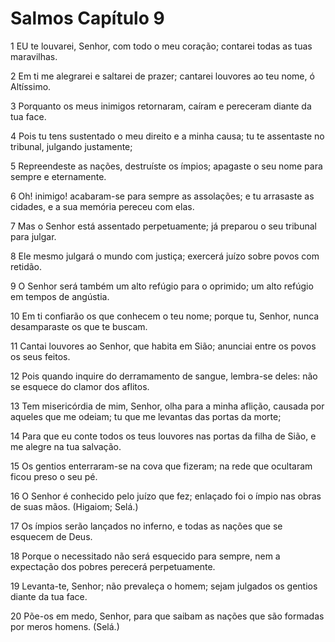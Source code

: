 # Salmos Capítulo 9

1	EU te louvarei, Senhor, com todo o meu coração; contarei todas as tuas maravilhas.

2	Em ti me alegrarei e saltarei de prazer; cantarei louvores ao teu nome, ó Altíssimo.

3	Porquanto os meus inimigos retornaram, caíram e pereceram diante da tua face.

4	Pois tu tens sustentado o meu direito e a minha causa; tu te assentaste no tribunal, julgando justamente;

5	Repreendeste as nações, destruíste os ímpios; apagaste o seu nome para sempre e eternamente.

6	Oh! inimigo! acabaram-se para sempre as assolações; e tu arrasaste as cidades, e a sua memória pereceu com elas.

7	Mas o Senhor está assentado perpetuamente; já preparou o seu tribunal para julgar.

8	Ele mesmo julgará o mundo com justiça; exercerá juízo sobre povos com retidão.

9	O Senhor será também um alto refúgio para o oprimido; um alto refúgio em tempos de angústia.

10	Em ti confiarão os que conhecem o teu nome; porque tu, Senhor, nunca desamparaste os que te buscam.

11	Cantai louvores ao Senhor, que habita em Sião; anunciai entre os povos os seus feitos.

12	Pois quando inquire do derramamento de sangue, lembra-se deles: não se esquece do clamor dos aflitos.

13	Tem misericórdia de mim, Senhor, olha para a minha aflição, causada por aqueles que me odeiam; tu que me levantas das portas da morte;

14	Para que eu conte todos os teus louvores nas portas da filha de Sião, e me alegre na tua salvação.

15	Os gentios enterraram-se na cova que fizeram; na rede que ocultaram ficou preso o seu pé.

16	O Senhor é conhecido pelo juízo que fez; enlaçado foi o ímpio nas obras de suas mãos. (Higaiom; Selá.)

17	Os ímpios serão lançados no inferno, e todas as nações que se esquecem de Deus.

18	Porque o necessitado não será esquecido para sempre, nem a expectação dos pobres perecerá perpetuamente.

19	Levanta-te, Senhor; não prevaleça o homem; sejam julgados os gentios diante da tua face.

20	Põe-os em medo, Senhor, para que saibam as nações que são formadas por meros homens. (Selá.)

